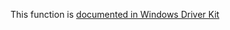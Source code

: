This function is [documented in Windows Driver Kit](https://learn.microsoft.com/en-us/windows-hardware/drivers/ddi/wdm/nf-wdm-rtlclearbits)
